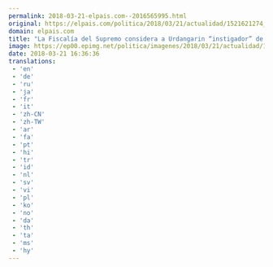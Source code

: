 ```yaml
---
permalink: 2018-03-21-elpais.com--2016565995.html
original: https://elpais.com/politica/2018/03/21/actualidad/1521621274_357710.html#?ref=rss&format=simple&link=link
domain: elpais.com
title: "La Fiscalía del Supremo considera a Urdangarin “instigador” de la corrupción en Baleares"
image: https://ep00.epimg.net/politica/imagenes/2018/03/21/actualidad/1521621274_357710_1521621491_rrss_normal.jpg
date: 2018-03-21 16:36:36
translations: 
 - 'en'
 - 'de'
 - 'ru'
 - 'ja'
 - 'fr'
 - 'it'
 - 'zh-CN'
 - 'zh-TW'
 - 'ar'
 - 'fa'
 - 'pt'
 - 'hi'
 - 'tr'
 - 'id'
 - 'nl'
 - 'sv'
 - 'vi'
 - 'pl'
 - 'ko'
 - 'no'
 - 'da'
 - 'th'
 - 'ta'
 - 'ms'
 - 'hy'
---
```


